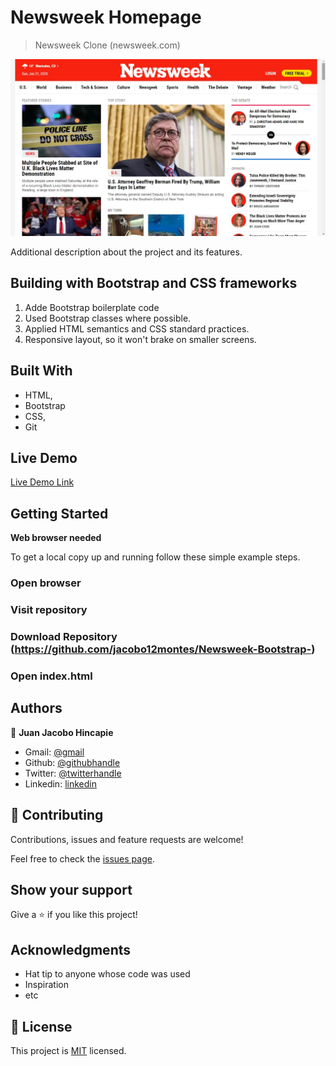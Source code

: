 ﻿# Newsweek Homepage

> Newsweek Clone (newsweek.com)

![screenshot](./screenshot.jpg)

Additional description about the project and its features.

## Building with Bootstrap and CSS frameworks

1. Adde Bootstrap boilerplate code 
2. Used Bootstrap classes where possible.
3. Applied HTML semantics and CSS standard practices.
4. Responsive layout, so it won't brake on smaller screens.

## Built With

- HTML,
- Bootstrap
- CSS,
- Git


## Live Demo

[Live Demo Link](https://raw.githack.com/jacobo12montes/Newsweek-Bootstrap-/responsive/index.html)

## Getting Started

**Web browser needed**

To get a local copy up and running follow these simple example steps.

### Open browser

### Visit repository

### Download Repository (https://github.com/jacobo12montes/Newsweek-Bootstrap-)

### Open index.html

## Authors

👤 **Juan Jacobo Hincapie**

- Gmail: [@gmail](jacobo12.montes@gmail.com)
- Github: [@githubhandle](https://github.com/jacobo12montes)
- Twitter: [@twitterhandle](https://twitter.com/HincapieMontes)
- Linkedin: [linkedin](https://www.linkedin.com/in/juan-jacobo-hincapi%C3%A9-montes-93975210b/)

## 🤝 Contributing

Contributions, issues and feature requests are welcome!

Feel free to check the [issues page](https://github.com/edieatha/newsweek/issues).

## Show your support

Give a ⭐️ if you like this project!

## Acknowledgments

- Hat tip to anyone whose code was used
- Inspiration
- etc

## 📝 License

This project is [MIT](lic.url) licensed.
